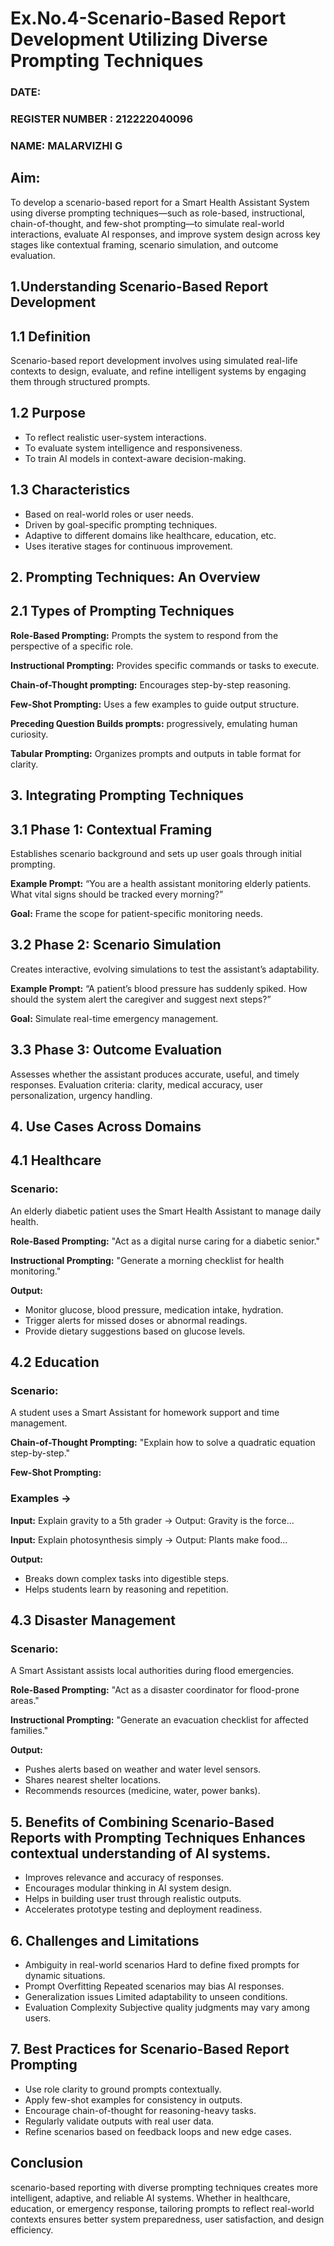 # Ex.No.4-Scenario-Based Report Development Utilizing Diverse Prompting Techniques
### DATE:                                                                            
### REGISTER NUMBER : 212222040096
### NAME: MALARVIZHI G
## Aim: 
To develop a scenario-based report for a Smart Health Assistant System using diverse prompting techniques—such as role-based, instructional, chain-of-thought, and few-shot prompting—to simulate real-world interactions, evaluate AI responses, and improve system design across key stages like contextual framing, scenario simulation, and outcome evaluation.


## 1.Understanding Scenario-Based Report Development
## 1.1 Definition
Scenario-based report development involves using simulated real-life contexts to design, evaluate, and refine intelligent systems by engaging them through structured prompts.

## 1.2 Purpose
- To reflect realistic user-system interactions.
- To evaluate system intelligence and responsiveness.
- To train AI models in context-aware decision-making.

## 1.3 Characteristics
- Based on real-world roles or user needs.
- Driven by goal-specific prompting techniques.
- Adaptive to different domains like healthcare, education, etc.
- Uses iterative stages for continuous improvement.

## 2. Prompting Techniques: An Overview
## 2.1 Types of Prompting Techniques

**Role-Based Prompting:**	Prompts the system to respond from the perspective of a specific role.

**Instructional Prompting:**	Provides specific commands or tasks to execute.

**Chain-of-Thought prompting:**	Encourages step-by-step reasoning.

**Few-Shot Prompting:**	Uses a few examples to guide output structure.

**Preceding Question	Builds prompts:** progressively, emulating human curiosity.

**Tabular Prompting:**	Organizes prompts and outputs in table format for clarity.

## 3. Integrating Prompting Techniques
## 3.1 Phase 1: Contextual Framing
Establishes scenario background and sets up user goals through initial prompting.

**Example Prompt:** “You are a health assistant monitoring elderly patients. What vital signs should be tracked every morning?”

**Goal:** Frame the scope for patient-specific monitoring needs.

## 3.2 Phase 2: Scenario Simulation
Creates interactive, evolving simulations to test the assistant’s adaptability.

**Example Prompt:** “A patient’s blood pressure has suddenly spiked. How should the system alert the caregiver and suggest next steps?”

**Goal:** Simulate real-time emergency management.

## 3.3 Phase 3: Outcome Evaluation
Assesses whether the assistant produces accurate, useful, and timely responses.
Evaluation criteria: clarity, medical accuracy, user personalization, urgency handling.

## 4. Use Cases Across Domains
## 4.1 Healthcare
### Scenario:
An elderly diabetic patient uses the Smart Health Assistant to manage daily health.

**Role-Based Prompting:** "Act as a digital nurse caring for a diabetic senior."

**Instructional Prompting:** "Generate a morning checklist for health monitoring."

**Output:**
- Monitor glucose, blood pressure, medication intake, hydration.
- Trigger alerts for missed doses or abnormal readings.
- Provide dietary suggestions based on glucose levels.

## 4.2 Education
### Scenario:
A student uses a Smart Assistant for homework support and time management.

**Chain-of-Thought Prompting:** "Explain how to solve a quadratic equation step-by-step."

**Few-Shot Prompting:**
### Examples →

**Input:** Explain gravity to a 5th grader → Output: Gravity is the force...

**Input:** Explain photosynthesis simply → Output: Plants make food...

**Output:**
- Breaks down complex tasks into digestible steps.
- Helps students learn by reasoning and repetition.

## 4.3 Disaster Management
### Scenario:
A Smart Assistant assists local authorities during flood emergencies.

**Role-Based Prompting:** "Act as a disaster coordinator for flood-prone areas."

**Instructional Prompting:** "Generate an evacuation checklist for affected families."

**Output:**
- Pushes alerts based on weather and water level sensors.
- Shares nearest shelter locations.
- Recommends resources (medicine, water, power banks).

## 5. Benefits of Combining Scenario-Based Reports with Prompting Techniques Enhances contextual understanding of AI systems.

- Improves relevance and accuracy of responses.
- Encourages modular thinking in AI system design.
- Helps in building user trust through realistic outputs.
- Accelerates prototype testing and deployment readiness.

## 6. Challenges and Limitations

- Ambiguity in real-world scenarios	Hard to define fixed prompts for dynamic situations.
- Prompt Overfitting	Repeated scenarios may bias AI responses.
- Generalization issues	Limited adaptability to unseen conditions.
- Evaluation Complexity	Subjective quality judgments may vary among users.

## 7. Best Practices for Scenario-Based Report Prompting
- Use role clarity to ground prompts contextually.
- Apply few-shot examples for consistency in outputs.
- Encourage chain-of-thought for reasoning-heavy tasks.
- Regularly validate outputs with real user data.
- Refine scenarios based on feedback loops and new edge cases.

## Conclusion
   scenario-based reporting with diverse prompting techniques creates more intelligent, adaptive, and reliable AI systems. Whether in healthcare, education, or emergency response, tailoring prompts to reflect real-world contexts ensures better system preparedness, user satisfaction, and design efficiency.

